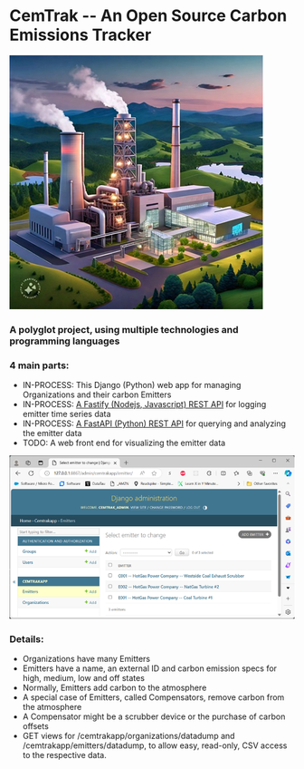 # CemTrak -- An Open Source Carbon Emissions Tracker

![an image of an imaginary, idealized power plant](hype_image.jpeg)

### A polyglot project, using multiple technologies and programming languages

### 4 main parts:
- IN-PROCESS: This Django (Python) web app for managing Organizations and their carbon Emitters
- IN-PROCESS: [A Fastify (Nodejs, Javascript) REST API](https://github.com/mring33621/cemtrak_event_log) for logging emitter time series data
- IN-PROCESS: [A FastAPI (Python) REST API](https://github.com/mring33621/cemtrak_analytics_api) for querying and analyzing the emitter data
- TODO: A web front end for visualizing the emitter data

![an image of the Django admin screen for emitters](admin_emitters.png)

### Details:
- Organizations have many Emitters
- Emitters have a name, an external ID and carbon emission specs for high, medium, low and off states
- Normally, Emitters add carbon to the atmosphere
- A special case of Emitters, called Compensators, remove carbon from the atmosphere
- A Compensator might be a scrubber device or the purchase of carbon offsets
- GET views for /cemtrakapp/organizations/datadump and /cemtrakapp/emitters/datadump, to allow easy, read-only, CSV access to the respective data.

